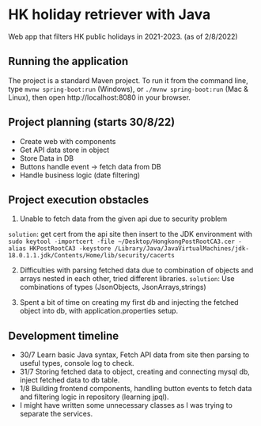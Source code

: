 # HK holiday retriever with Java

Web app that filters HK public holidays in 2021-2023. (as of 2/8/2022)

## Running the application

The project is a standard Maven project. To run it from the command line,
type `mvnw spring-boot:run` (Windows), or `./mvnw spring-boot:run` (Mac & Linux), then open
http://localhost:8080 in your browser.


## Project planning (starts 30/8/22)
- Create web with components
- Get API data store in object
- Store Data in DB
- Buttons handle event -> fetch data from DB
- Handle business logic (date filtering)

## Project execution obstacles
1. Unable to fetch data from the given api due to security problem

`solution`: get cert from the api site then insert to the JDK environment with `sudo keytool -importcert -file ~/Desktop/HongkongPostRootCA3.cer -alias HKPostRootCA3 -keystore /Library/Java/JavaVirtualMachines/jdk-18.0.1.1.jdk/Contents/Home/lib/security/cacerts`

2. Difficulties with parsing fetched data due to combination of objects and arrays nested in each other, tried different libraries.
`solution`: Use combinations of types (JsonObjects, JsonArrays,strings)

3. Spent a bit of time on creating my first db and injecting the fetched object into db, with application.properties setup.



## Development timeline
- 30/7 Learn basic Java syntax, Fetch API data from site then parsing to useful types, console log to check.
- 31/7 Storing fetched data to object, creating and connecting mysql db, inject fetched data to db table.
- 1/8 Building frontend components, handling button events to fetch data and filtering logic in repository (learning jpql).
- I might have written some unnecessary classes as I was trying to separate the services.


